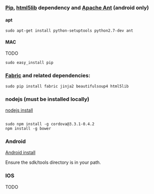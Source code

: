 ### [Pip](https://pypi.python.org/pypi/pip), [html5lib](https://pypi.python.org/pypi/html5lib) dependency and [Apache Ant](http://ant.apache.org/) (android only)

#### apt

```
sudo apt-get install python-setuptools python2.7-dev ant
```

#### MAC

TODO

```
sudo easy_install pip
```

### [Fabric](http://docs.fabfile.org) and related dependencies:

```
sudo pip install fabric jinja2 beautifulsoup4 html5lib
```

### nodejs (must be installed locally)

[nodejs install](https://github.com/joyent/node/wiki/installation)

```

sudo npm install -g cordova@3.3.1-0.4.2
npm install -g bower
```

### Android

[Android install](http://developer.android.com/sdk/installing/index.html)

Ensure the sdk/tools directory is in your path.

### IOS

TODO
